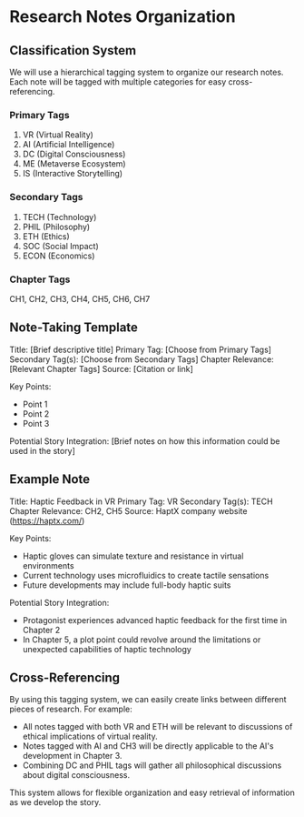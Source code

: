 # Research Notes Organization

## Classification System

We will use a hierarchical tagging system to organize our research notes. Each note will be tagged with multiple categories for easy cross-referencing.

### Primary Tags
1. VR (Virtual Reality)
2. AI (Artificial Intelligence)
3. DC (Digital Consciousness)
4. ME (Metaverse Ecosystem)
5. IS (Interactive Storytelling)

### Secondary Tags
1. TECH (Technology)
2. PHIL (Philosophy)
3. ETH (Ethics)
4. SOC (Social Impact)
5. ECON (Economics)

### Chapter Tags
CH1, CH2, CH3, CH4, CH5, CH6, CH7

## Note-Taking Template

Title: [Brief descriptive title]
Primary Tag: [Choose from Primary Tags]
Secondary Tag(s): [Choose from Secondary Tags]
Chapter Relevance: [Relevant Chapter Tags]
Source: [Citation or link]

Key Points:
- Point 1
- Point 2
- Point 3

Potential Story Integration:
[Brief notes on how this information could be used in the story]

## Example Note

Title: Haptic Feedback in VR
Primary Tag: VR
Secondary Tag(s): TECH
Chapter Relevance: CH2, CH5
Source: HaptX company website (https://haptx.com/)

Key Points:
- Haptic gloves can simulate texture and resistance in virtual environments
- Current technology uses microfluidics to create tactile sensations
- Future developments may include full-body haptic suits

Potential Story Integration:
- Protagonist experiences advanced haptic feedback for the first time in Chapter 2
- In Chapter 5, a plot point could revolve around the limitations or unexpected capabilities of haptic technology

## Cross-Referencing

By using this tagging system, we can easily create links between different pieces of research. For example:

- All notes tagged with both VR and ETH will be relevant to discussions of ethical implications of virtual reality.
- Notes tagged with AI and CH3 will be directly applicable to the AI's development in Chapter 3.
- Combining DC and PHIL tags will gather all philosophical discussions about digital consciousness.

This system allows for flexible organization and easy retrieval of information as we develop the story.
